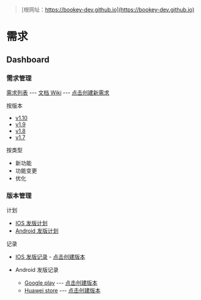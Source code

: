 > [根网址：https://bookey-dev.github.io](https://bookey-dev.github.io)

# 需求

## Dashboard

### 需求管理

[需求列表](https://github.com/bookey-dev/bookey.prd/issues) --- [文档 Wiki](https://github.com/bookey-dev/bookey.prd/wiki) --- [点击创建新需求](https://github.com/bookey-dev/bookey.prd/issues/new?body=%23%23%20%E9%9C%80%E6%B1%82%0A%0A%23%23%23%20%E6%8F%8F%E8%BF%B0%0A%0A%3F%3F%3F%0A%0A%23%23%23%20%E5%A4%87%E6%B3%A8%0A%0A%3F%3F%3F%0A)

按版本

- [v1.10](https://github.com/bookey-dev/bookey.prd/projects/24)
- [v1.9](https://github.com/bookey-dev/bookey.prd/projects/20)
- [v1.8](https://github.com/bookey-dev/bookey.prd/projects/13)
- [v1.7](https://github.com/bookey-dev/bookey.prd/projects/12)

按类型

- 新功能
- 功能变更
- 优化

### 版本管理

计划

- [IOS 发版计划](https://github.com/bookey-dev/bookey.prd/projects/31)
- [Android 发版计划](https://github.com/bookey-dev/bookey.prd/projects/32)

记录

- [IOS 发版记录](https://github.com/bookey-dev/bookey.prd/issues?q=label%3A"releases%3A+ios"+) - [点击创建版本](https://github.com/bookey-dev/bookey.prd/issues/new?labels=releases%3A+ios&title=v1.x.x&body=%23%23%20Date%3A%20yyyyMMdd%0A%0A%23%23%23%20New%20features%0A%0A-%20%0A%0A%23%23%23%20Fixes%0A%0A-%20%0A%0A%23%23%23%20Improvements%0A%0A-%20%20)

- Android 发版记录
  - [Google play](https://github.com/bookey-dev/bookey.prd/issues?q=label%3A"releases%3A+google"+) --- [点击创建版本](https://github.com/bookey-dev/bookey.prd/issues/new?labels=releases%3A+google&title=v1.x.x&body=%23%23%20Date%3A%20yyyyMMdd%0A%0A%23%23%23%20New%20features%0A%0A-%20%0A%0A%23%23%23%20Fixes%0A%0A-%20%0A%0A%23%23%23%20Improvements%0A%0A-%20%20)
  - [Huawei store](https://github.com/bookey-dev/bookey.prd/issues?q=label%3A"releases%3A+huawei"+) --- [点击创建版本](https://github.com/bookey-dev/bookey.prd/issues/new?labels=releases%3A+huawei&title=v1.x.x&body=%23%23%20Date%3A%20yyyyMMdd%0A%0A%23%23%23%20New%20features%0A%0A-%20%0A%0A%23%23%23%20Fixes%0A%0A-%20%0A%0A%23%23%23%20Improvements%0A%0A-%20%20)
